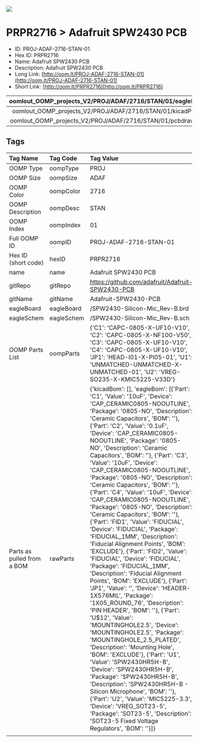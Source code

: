 


  
![][im]
# PRPR2716 > Adafruit SPW2430 PCB

- ID: PROJ-ADAF-2716-STAN-01
- Hex ID: PRPR2716
- Name: Adafruit SPW2430 PCB
- Description: Adafruit SPW2430 PCB
- Long Link: [http://oom.lt/PROJ-ADAF-2716-STAN-01](http://oom.lt/PROJ-ADAF-2716-STAN-01)
- Short Link: [http://oom.lt/PRPR2716](http://oom.lt/PRPR2716)
  

|oomlout_OOMP_projects_V2/PROJ/ADAF/2716/STAN/01/eagleImage.png|oomlout_OOMP_projects_V2/PROJ/ADAF/2716/STAN/01/eagleSchemImage.png|oomlout_OOMP_projects_V2/PROJ/ADAF/2716/STAN/01/kicadPcb3dFront.png|oomlout_OOMP_projects_V2/PROJ/ADAF/2716/STAN/01/kicadPcb3dBack.png|
| :---: | :---: | :---: | :---: |
|oomlout_OOMP_projects_V2/PROJ/ADAF/2716/STAN/01/kicadPcb3d.png|oomlout_OOMP_projects_V2/PROJ/ADAF/2716/STAN/01/bomBack.png|oomlout_OOMP_projects_V2/PROJ/ADAF/2716/STAN/01/bomFront.png|oomlout_OOMP_projects_V2/PROJ/ADAF/2716/STAN/01/pcbdraw.svg|
|oomlout_OOMP_projects_V2/PROJ/ADAF/2716/STAN/01/pcbdrawBack.svg||||

## Tags
  

|Tag Name|Tag Code|Tag Value|
| :--- | :--- | :--- |
|OOMP Type|oompType|PROJ|
|OOMP Size|oompSize|ADAF|
|OOMP Color|oompColor|2716|
|OOMP Description|oompDesc|STAN|
|OOMP Index|oompIndex|01|
|Full OOMP ID|oompID|PROJ-ADAF-2716-STAN-01|
|Hex ID (short code)|hexID|PRPR2716|
|name|name|Adafruit SPW2430 PCB|
|gitRepo|gitRepo|https://github.com/adafruit/Adafruit-SPW2430-PCB|
|gitName|gitName|Adafruit-SPW2430-PCB|
|eagleBoard|eagleBoard|/SPW2430-Silicon-Mic_Rev-B.brd|
|eagleSchem|eagleSchem|/SPW2430-Silicon-Mic_Rev-B.sch|
|OOMP Parts List|oompParts|{'C1': 'CAPC-0805-X-UF10-V10', 'C2': 'CAPC-0805-X-NF100-V50', 'C3': 'CAPC-0805-X-UF10-V10', 'C4': 'CAPC-0805-X-UF10-V10', 'JP1': 'HEAD-I01-X-PI05-01', 'U1': 'UNMATCHED-UNMATCHED-X-UNMATCHED-01', 'U2': 'VREG-SO235-X-KMIC5225-V33D'}|
|Parts as pulled from a BOM|rawParts|{'kicadBom': [], 'eagleBom': [{'Part': 'C1', 'Value': '10uF', 'Device': 'CAP_CERAMIC0805-NOOUTLINE', 'Package': '0805-NO', 'Description': 'Ceramic Capacitors', 'BOM': ''}, {'Part': 'C2', 'Value': '0.1uF', 'Device': 'CAP_CERAMIC0805-NOOUTLINE', 'Package': '0805-NO', 'Description': 'Ceramic Capacitors', 'BOM': ''}, {'Part': 'C3', 'Value': '10uF', 'Device': 'CAP_CERAMIC0805-NOOUTLINE', 'Package': '0805-NO', 'Description': 'Ceramic Capacitors', 'BOM': ''}, {'Part': 'C4', 'Value': '10uF', 'Device': 'CAP_CERAMIC0805-NOOUTLINE', 'Package': '0805-NO', 'Description': 'Ceramic Capacitors', 'BOM': ''}, {'Part': 'FID1', 'Value': 'FIDUCIAL', 'Device': 'FIDUCIAL', 'Package': 'FIDUCIAL_1MM', 'Description': 'Fiducial Alignment Points', 'BOM': 'EXCLUDE'}, {'Part': 'FID2', 'Value': 'FIDUCIAL', 'Device': 'FIDUCIAL', 'Package': 'FIDUCIAL_1MM', 'Description': 'Fiducial Alignment Points', 'BOM': 'EXCLUDE'}, {'Part': 'JP1', 'Value': '', 'Device': 'HEADER-1X576MIL', 'Package': '1X05_ROUND_76', 'Description': 'PIN HEADER', 'BOM': ''}, {'Part': 'U$12', 'Value': 'MOUNTINGHOLE2.5', 'Device': 'MOUNTINGHOLE2.5', 'Package': 'MOUNTINGHOLE_2.5_PLATED', 'Description': 'Mounting Hole', 'BOM': 'EXCLUDE'}, {'Part': 'U1', 'Value': 'SPW2430HR5H-B', 'Device': 'SPW2430HR5H-B', 'Package': 'SPW2430HR5H-B', 'Description': 'SPW2430HR5H-B - Silicon Microphone', 'BOM': ''}, {'Part': 'U2', 'Value': 'MIC5225-3.3', 'Device': 'VREG_SOT23-5', 'Package': 'SOT23-5', 'Description': 'SOT23-5 Fixed Voltage Regulators', 'BOM': ''}]}|
||||



[im]: PROJ/ADAF/2716/STAN/01/kicadPcb3d_450.png
